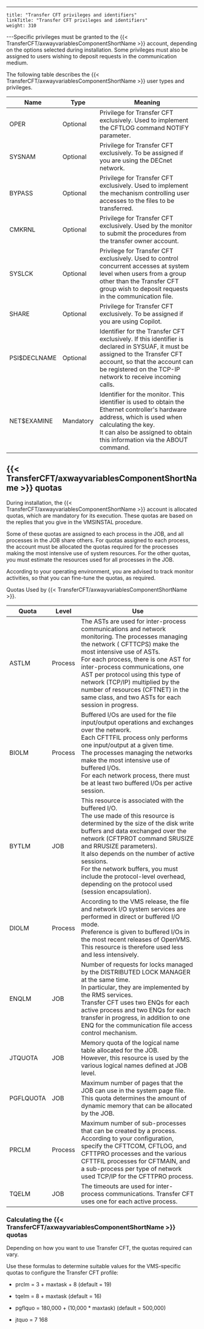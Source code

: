 ---
    title: "Transfer CFT privileges and identifiers"
    linkTitle: "Transfer CFT privileges and identifiers"
    weight: 310
---Specific privileges must be granted to the {{< TransferCFT/axwayvariablesComponentShortName  >}} account, depending on the options selected during installation. Some privileges must also be assigned to users wishing to deposit requests in the communication medium.

The following table describes the {{< TransferCFT/axwayvariablesComponentShortName  >}} user types and privileges.


| Name  | Type  | Meaning  |
| --- | --- | --- |
| OPER | Optional | Privilege for Transfer CFT exclusively. Used to implement the CFTLOG command NOTIFY parameter. |
| SYSNAM | Optional | Privilege for Transfer CFT exclusively. To be assigned if you are using the DECnet network. |
| BYPASS | Optional | Privilege for Transfer CFT exclusively. Used to implement the mechanism controlling user accesses to the files to be transferred. |
| CMKRNL | Optional | Privilege for Transfer CFT exclusively. Used by the monitor to submit the procedures from the transfer owner account. |
| SYSLCK | Optional | Privilege for Transfer CFT exclusively. Used to control concurrent accesses at system level when users from a group other than the Transfer CFT group wish to deposit requests in the communication file. |
| SHARE | Optional | Privilege for Transfer CFT exclusively. To be assigned if you are using Copilot. |
| PSI$DECLNAME | Optional | Identifier for the Transfer CFT exclusively. If this identifier is declared in SYSUAF, it must be assigned to the Transfer CFT account, so that the account can be registered on the TCP-IP network to receive incoming calls. |
| NET$EXAMINE | Mandatory | Identifier for the monitor. This identifier is used to obtain the Ethernet controller's hardware address, which is used when calculating the key.<br /> It can also be assigned to obtain this information via the ABOUT command. |


## {{< TransferCFT/axwayvariablesComponentShortName  >}} quotas

During installation, the {{< TransferCFT/axwayvariablesComponentShortName  >}} account is allocated quotas, which are mandatory for its execution. These quotas are based on the replies that you give in the VMSINSTAL procedure.

Some of these quotas are assigned to each process in the JOB, and all processes in the JOB share others. For quotas assigned to each process, the account must be allocated the quotas required for the processes making the most intensive use of system resources. For the other quotas, you must estimate the resources used for all processes in the JOB.

According to your operating environment, you are advised to track monitor activities, so that you can fine-tune the quotas, as required.

Quotas Used by {{< TransferCFT/axwayvariablesComponentShortName  >}}.


| Quota  | Level  | Use  |
| --- | --- | --- |
| ASTLM | Process  | The ASTs are used for inter-process communications and network monitoring. The processes managing the network ( CFTTCPS) make the most intensive use of ASTs.<br /> For each process, there is one AST for inter-process communications, one AST per protocol using this type of network (TCP/IP) multiplied by the number of resources (CFTNET) in the same class, and two ASTs for each session in progress. |
| BIOLM | Process  | Buffered I/Os are used for the file input/output operations and exchanges over the network.<br /> Each CFTTFIL process only performs one input/output at a given time.<br /> The processes managing the networks make the most intensive use of buffered I/Os.<br /> For each network process, there must be at least two buffered I/Os per active session. |
| BYTLM | JOB  | This resource is associated with the buffered I/O.<br /> The use made of this resource is determined by the size of the disk write buffers and data exchanged over the network (CFTPROT command SRUSIZE and RRUSIZE parameters).<br /> It also depends on the number of active sessions.<br /> For the network buffers, you must include the protocol-level overhead, depending on the protocol used (session encapsulation).<br />  |
| DIOLM | Process  | According to the VMS release, the file and network I/O system services are performed in direct or buffered I/O mode.<br /> Preference is given to buffered I/Os in the most recent releases of OpenVMS.<br /> This resource is therefore used less and less intensively. |
| ENQLM  | JOB  | Number of requests for locks managed by the DISTRIBUTED LOCK MANAGER at the same time.<br /> In particular, they are implemented by the RMS services.<br /> Transfer CFT uses two ENQs for each active process and two ENQs for each transfer in progress, in addition to one ENQ for the communication file access control mechanism.  |
| JTQUOTA | JOB | Memory quota of the logical name table allocated for the JOB.<br /> However, this resource is used by the various logical names defined at JOB level. |
| PGFLQUOTA | JOB | Maximum number of pages that the JOB can use in the system page file.<br /> This quota determines the amount of dynamic memory that can be allocated by the JOB.<br />  |
| PRCLM | Process | Maximum number of sub-processes that can be created by a process.<br /> According to your configuration, specify the CFTTCOM, CFTLOG, and CFTTPRO processes and the various CFTTFIL processes for CFTMAIN, and a sub-process per type of network used TCP/IP for the CFTTPRO process. |
| TQELM | JOB | The timeouts are used for inter-process communications. Transfer CFT uses one for each active process. |


### Calculating the {{< TransferCFT/axwayvariablesComponentShortName  >}} quotas

Depending on how you want to use Transfer CFT, the quotas required can vary.

Use these formulas to determine suitable values for the VMS-specific quotas to configure the Transfer CFT profile:

- prclm = 3 + maxtask + 8 (default = 19)

<!-- -->

- tqelm = 8 + maxtask (default = 16)

<!-- -->

- pgflquo = 180,000 + (10,000 \* maxtask) (default = 500,000)

<!-- -->

- jtquo = 7 168
